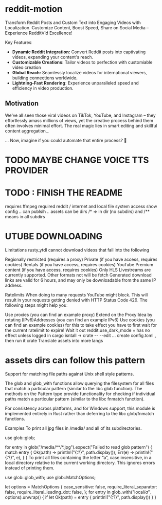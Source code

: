 # reddit-motion

Transform Reddit Posts and Custom Text into Engaging Videos with Localization. Customize Content, Boost Speed, Share on Social Media – Experience RedditVid Excellence!

Key Features:

* **Dynamic Reddit Integration:** Convert Reddit posts into captivating videos, expanding your content's reach.
* **Customizable Creations:** Tailor videos to perfection with customiable video creation
* **Global Reach:** Seamlessly localize videos for international viewers, building connections worldwide.
* **Lightning-Fast Rendering:** Experience unparalleled speed and efficiency in video production.

## Motivation

We've all seen those viral videos on TikTok, YouTube, and Instagram – they effortlessly amass millions of views, yet the creative process behind them often involves minimal effort. The real magic lies in smart editing and skillful content aggregation...

... Now, imagine if you could automate that entire process? 🤯

# TODO MAYBE CHANGE VOICE TTS PROVIDER
# TODO : FINISH THE README

requires ffmpeg 
required reddit / internet and local file system access
show config ..
can publsih ..
assets can be dirs /* => in dir (no subdirs) and /** means in all subdirs
# UTUBE DOWNLOADING
Limitations
rusty_ytdl cannot download videos that fall into the following

Regionally restricted (requires a proxy)
Private (if you have access, requires cookies)
Rentals (if you have access, requires cookies)
YouTube Premium content (if you have access, requires cookies)
Only HLS Livestreams are currently supported. Other formats not will be fetch
Generated download links are valid for 6 hours, and may only be downloadable from the same IP address.

Ratelimits
When doing to many requests YouTube might block. This will result in your requests getting denied with HTTP Status Code 429. The following steps might help you:

Use proxies (you can find an example proxy)
Extend on the Proxy Idea by rotating (IPv6)Addresses (you can find an example IPv6)
Use cookies (you can find an example cookies)
for this to take effect you have to first wait for the current ratelimit to expire!
Wait it out
reddit.use_dark_mode = has no effect unless logged in
cargo isntall -> crate -- --edit ... create config.toml , then run it crate
Translate assets into more langs
# assets dirs can follow this pattern
Support for matching file paths against Unix shell style patterns.

The glob and glob_with functions allow querying the filesystem for all files that match a particular pattern (similar to the libc glob function). The methods on the Pattern type provide functionality for checking if individual paths match a particular pattern (similar to the libc fnmatch function).

For consistency across platforms, and for Windows support, this module is implemented entirely in Rust rather than deferring to the libc glob/fnmatch functions.

Examples
To print all jpg files in /media/ and all of its subdirectories.

use glob::glob;

for entry in glob("/media/**/*.jpg").expect("Failed to read glob pattern") {
    match entry {
        Ok(path) => println!("{:?}", path.display()),
        Err(e) => println!("{:?}", e),
    }
}
To print all files containing the letter “a”, case insensitive, in a local directory relative to the current working directory. This ignores errors instead of printing them.

use glob::glob_with;
use glob::MatchOptions;

let options = MatchOptions {
    case_sensitive: false,
    require_literal_separator: false,
    require_literal_leading_dot: false,
};
for entry in glob_with("local/*a*", options).unwrap() {
    if let Ok(path) = entry {
        println!("{:?}", path.display())
    }
}